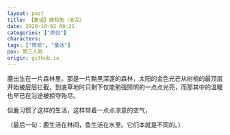 ```yaml
---
layout: post
title: 【童话】鹿和鱼（未完）
date: 2020-10-02 00:21
categories: ["原创"]
characters: 
tags: ["情感", "童话"]
pov: 第三人称
origin: github.io
---
```


鹿出生在一片森林里。那是一片黝黑深邃的森林，太阳的金色光芒从树梢的最顶层开始被层层拦截，到底草地时只剩下仅能勉强照明的一点点光亮，而那其中的温暖也早已在沿途被掠夺殆尽。

但鹿习惯了这样的生活，这样带着一点点凉意的空气，



































（最后一句：鹿生活在林间，鱼生活在水里。它们本就是不同的。）